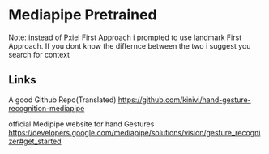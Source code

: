 
# Mediapipe Pretrained

Note: instead of Pxiel First Approach i prompted to use landmark First Approach. If you dont know the differnce between the two i suggest you search for context 




## Links

A good Github Repo(Translated) https://github.com/kinivi/hand-gesture-recognition-mediapipe

official Medipipe website for hand Gestures https://developers.google.com/mediapipe/solutions/vision/gesture_recognizer#get_started




